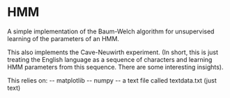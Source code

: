 HMM
===

A simple implementation of the Baum-Welch algorithm for unsupervised learning of the parameters of an HMM.

This also implements the Cave-Neuwirth experiment. (In short, this is just treating the English language as a sequence of characters and learning HMM parameters from this sequence. There are some interesting insights).

This relies on:
   -- matplotlib
   -- numpy
   -- a text file called textdata.txt (just text)
